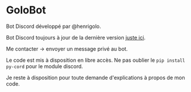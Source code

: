 # GoloBot

Bot Discord développé par @henrigolo.

Bot Discord toujours à jour de la dernière version [juste ici](https://discord.com/api/oauth2/authorize?client_id=1045367982060220557&permissions=8&scope=bot%20applications.commands).

Me contacter -> envoyer un message privé au bot.

Le code est mis à disposition en libre accès.
Ne pas oublier le `pip install py-cord` pour le module discord.

Je reste à disposition pour toute demande d'explications à propos de mon code.
